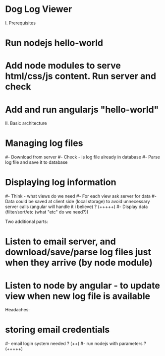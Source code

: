 # Dog Log Viewer

I. Prerequisites
# Run nodejs hello-world
# Add node modules to serve html/css/js content. Run server and check
# Add and run angularjs "hello-world"

II. Basic architecture
# Managing log files
#- Download from server
#- Check - is log file already in database
#- Parse log file and save it to database

# Displaying log information
#- Think - what views do we need
#- For each view ask server for data
#- Data could be saved at client side (local storage) to avoid unnecessary server calls (angular will handle it i believe) ? (+++++)
#- Display data (filter/sort/etc (what "etc" do we need?))


Two additional parts:
# Listen to email server, and download/save/parse log files just when they arrive (by node module)
# Listen to node by angular - to update view when new log file is available


Headaches:
# storing email credentials
#- email login system needed ? (++)
#- run nodejs with parameters ? (+++++)